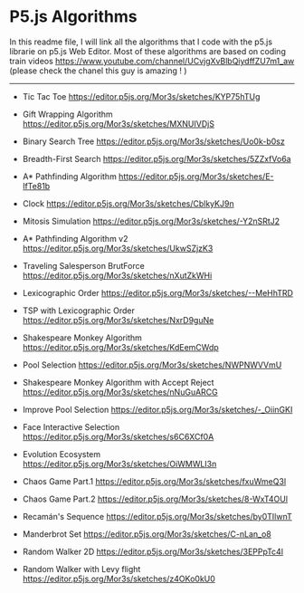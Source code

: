 P5.js Algorithms
======================

In this readme file, I will link all the algorithms that I code with the p5.js librarie on p5.js Web Editor.
Most of these algorithms are based on coding train videos <https://www.youtube.com/channel/UCvjgXvBlbQiydffZU7m1_aw> (please check the chanel this guy is amazing ! ) 

-------------------------------------------------------------------------

* Tic Tac Toe
<https://editor.p5js.org/Mor3s/sketches/KYP75hTUg>

* Gift Wrapping Algorithm
<https://editor.p5js.org/Mor3s/sketches/MXNUIVDjS>

* Binary Search Tree
<https://editor.p5js.org/Mor3s/sketches/Uo0k-b0sz>

* Breadth-First Search
<https://editor.p5js.org/Mor3s/sketches/5ZZxfVo6a>

* A* Pathfinding Algorithm
<https://editor.p5js.org/Mor3s/sketches/E-lfTe81b>

* Clock
<https://editor.p5js.org/Mor3s/sketches/CblkyKJ9n>

* Mitosis Simulation
<https://editor.p5js.org/Mor3s/sketches/-Y2nSRtJ2>

* A* Pathfinding Algorithm v2
<https://editor.p5js.org/Mor3s/sketches/UkwSZjzK3>

* Traveling Salesperson BrutForce
<https://editor.p5js.org/Mor3s/sketches/nXutZkWHi>

* Lexicographic Order
<https://editor.p5js.org/Mor3s/sketches/--MeHhTRD>

* TSP with Lexicographic Order
<https://editor.p5js.org/Mor3s/sketches/NxrD9guNe>

* Shakespeare Monkey Algorithm
<https://editor.p5js.org/Mor3s/sketches/KdEemCWdp>

* Pool Selection
<https://editor.p5js.org/Mor3s/sketches/NWPNWVVmU>

* Shakespeare Monkey Algorithm with Accept Reject
<https://editor.p5js.org/Mor3s/sketches/nNuGuARCG>

* Improve Pool Selection
<https://editor.p5js.org/Mor3s/sketches/-_OiinGKI>

* Face Interactive Selection
<https://editor.p5js.org/Mor3s/sketches/s6C6XCf0A>

* Evolution Ecosystem
<https://editor.p5js.org/Mor3s/sketches/OiWMWLI3n>

* Chaos Game Part.1
<https://editor.p5js.org/Mor3s/sketches/fxuWmeQ3l>

* Chaos Game Part.2
<https://editor.p5js.org/Mor3s/sketches/8-WxT4OUl>

* Recamán's Sequence
<https://editor.p5js.org/Mor3s/sketches/by0TIlwnT>

* Manderbrot Set
<https://editor.p5js.org/Mor3s/sketches/C-nLan_o8>

* Random Walker 2D
<https://editor.p5js.org/Mor3s/sketches/3EPPpTc4l>

* Random Walker with Levy flight
<https://editor.p5js.org/Mor3s/sketches/z4OKo0kU0>




